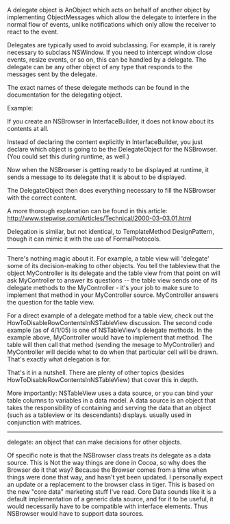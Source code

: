 

A delegate object is AnObject which acts on behalf of another object by implementing ObjectMessages which allow the delegate to interfere in the normal flow of events, unlike notifications which only allow the receiver to react to the event.

Delegates are typically used to avoid subclassing.  For example, it is rarely necessary to subclass NSWindow.  If you need to intercept window close events, resize events, or so on, this can be handled by a delegate.  The delegate can be any other object of any type that responds to the messages sent by the delegate.

The exact names of these delegate methods can be found in the documentation for the delegating object.

Example:

If you create an NSBrowser in InterfaceBuilder, it does not know about its contents at all.

Instead of declaring the content explicitly in InterfaceBuilder, you just declare which object is going to be the DelegateObject for the NSBrowser. (You could set this during runtime, as well.)

Now when the NSBrowser is getting ready to be displayed at runtime, it sends a message to its delegate that it is about to be displayed.

The DelegateObject then does everything necessary to fill the NSBrowser with the correct content.

A more thorough explanation can be found in this article:
http://www.stepwise.com/Articles/Technical/2000-03-03.01.html

Delegation is similar, but not identical, to TemplateMethod DesignPattern, though it can mimic it with the use of FormalProtocols.

----

There's nothing magic about it. For example, a table view will 'delegate' some of its decision-making to other objects. You tell the tableview that the object MyController is its delegate and the table view from that point on will ask MyController to answer its questions -- the table view sends one of its delegate methods to the MyController - it's your job to make sure to implement that method in your MyController source. MyController answers the question for the table view.

 For a direct example of a delegate method for a table view, check out the HowToDisableRowContentsInNSTableView discussion. The second code example (as of 4/1/05) is one of NSTableView's delegate methods. In the example above, MyController would have to implement that method. The table will then call that method (sending the mesage to MyController) and MyController will decide what to do when that particular cell will be drawn. That's exactly what delegation is for.

 That's it in a nutshell. There are plenty of other topics (besides HowToDisableRowContentsInNSTableView) that cover this in depth.

More importantly: NSTableView uses a data source, or you can bind your table columns to variables in a data model.
A data source is
an object that takes the responsibility of containing and serving the data that an object (such as a tableview or its descendants) displays.  usually used in conjunction with matrices.

----

delegate:
an object that can make decisions for other objects.

Of specific note is that the NSBrowser class treats its delegate as a data source.  This is Not the way things are done in Cocoa, so why does the Browser do it that way?
Because the Browser comes from a time when things were done that way, and hasn't yet been updated.  I personally expect an update or a replacement to the browser class in tiger.  This is based on the new "core data" marketing stuff I've read.  Core Data sounds like it is a default implementation of a generic data source, and for it to be useful, it would necessarily have to be compatible with interface elements.  Thus NSBrowser would have to support data sources.
